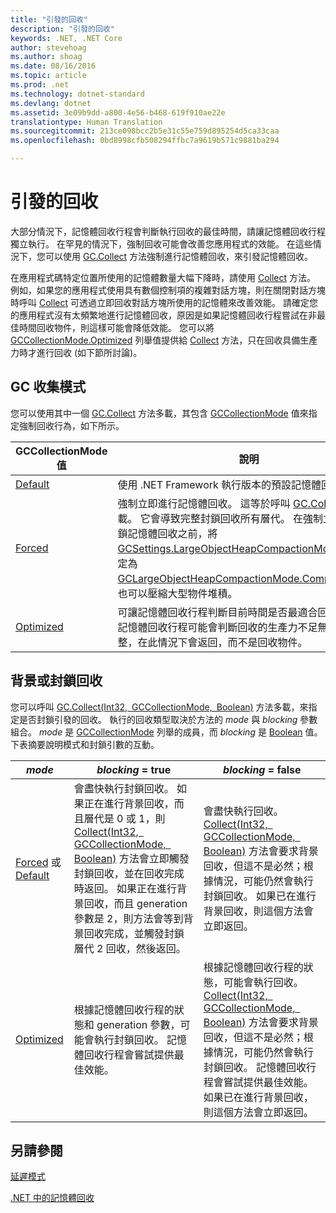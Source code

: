 ```yaml
---
title: "引發的回收"
description: "引發的回收"
keywords: .NET, .NET Core
author: stevehoag
ms.author: shoag
ms.date: 08/16/2016
ms.topic: article
ms.prod: .net
ms.technology: dotnet-standard
ms.devlang: dotnet
ms.assetid: 3e09b9dd-a800-4e56-b468-619f910ae22e
translationtype: Human Translation
ms.sourcegitcommit: 213ce098bcc2b5e31c55e759d895254d5ca33caa
ms.openlocfilehash: 0bd8998cfb508294ffbc7a9619b571c9881ba294

---
```


# <a name="induced-collections"></a>引發的回收

大部分情況下，記憶體回收行程會判斷執行回收的最佳時間，請讓記憶體回收行程獨立執行。 在罕見的情況下，強制回收可能會改善您應用程式的效能。 在這些情況下，您可以使用 [GC.Collect](xref:System.GC.Collect) 方法強制進行記憶體回收，來引發記憶體回收。 

在應用程式碼特定位置所使用的記憶體數量大幅下降時，請使用 [Collect](xref:System.GC.Collect) 方法。 例如，如果您的應用程式使用具有數個控制項的複雜對話方塊，則在關閉對話方塊時呼叫 [Collect](xref:System.GC.Collect) 可透過立即回收對話方塊所使用的記憶體來改善效能。 請確定您的應用程式沒有太頻繁地進行記憶體回收，原因是如果記憶體回收行程嘗試在非最佳時間回收物件，則這樣可能會降低效能。 您可以將 [GCCollectionMode.Optimized](xref:System.GCCollectionMode.Optimized) 列舉值提供給 [Collect](xref:System.GC.Collect) 方法，只在回收具備生產力時才進行回收 (如下節所討論)。

## <a name="gc-collection-mode"></a>GC 收集模式

您可以使用其中一個 [GC.Collect](xref:System.GC.Collect) 方法多載，其包含 [GCCollectionMode](xref:System.GCCollectionMode) 值來指定強制回收行為，如下所示。

GCCollectionMode 值 | 說明
---------------------- | ----------- 
[Default](xref:System.GCCollectionMode.Default) | 使用 .NET Framework 執行版本的預設記憶體回收設定。
[Forced](xref:System.GCCollectionMode.Forced) | 強制立即進行記憶體回收。 這等於呼叫 [GC.Collect()](xref:System.GC.Collect) 多載。 它會導致完整封鎖回收所有層代。 在強制立即完整封鎖記憶體回收之前，將 [GCSettings.LargeObjectHeapCompactionMode](xref:System.Runtime.GCSettings.LargeObjectHeapCompactionMode) 屬性設定為 [GCLargeObjectHeapCompactionMode.CompactOnce](xref:System.Runtime.GCLargeObjectHeapCompactionMode.CompactOnce)，也可以壓縮大型物件堆積。 
[Optimized](xref:System.GCCollectionMode.Optimized) | 可讓記憶體回收行程判斷目前時間是否最適合回收物件。 記憶體回收行程可能會判斷回收的生產力不足無法進行調整，在此情況下會返回，而不是回收物件。
 
## <a name="background-or-blocking-collections"></a>背景或封鎖回收

您可以呼叫 [GC.Collect(Int32, GCCollectionMode, Boolean)](xref:System.GC.Collect(System.Int32,System.GCCollectionMode,System.Boolean)) 方法多載，來指定是否封鎖引發的回收。 執行的回收類型取決於方法的 *mode* 與 *blocking* 參數組合。 *mode* 是 [GCCollectionMode](xref:System.GCCollectionMode) 列舉的成員，而 *blocking* 是 [Boolean](xref:System.Boolean) 值。 下表摘要說明模式和封鎖引數的互動。 

*mode* | *blocking* = true | *blocking* = false
------ | ----------------- | ------------------
[Forced](xref:System.GCCollectionMode.Forced) 或 [Default](xref:System.GCCollectionMode.Default) | 會盡快執行封鎖回收。 如果正在進行背景回收，而且層代是 0 或 1，則 [Collect(Int32, GCCollectionMode, Boolean)](xref:System.GC.Collect(System.Int32,System.GCCollectionMode,System.Boolean)) 方法會立即觸發封鎖回收，並在回收完成時返回。 如果正在進行背景回收，而且 generation 參數是 2，則方法會等到背景回收完成，並觸發封鎖層代 2 回收，然後返回。 | 會盡快執行回收。 [Collect(Int32, GCCollectionMode, Boolean)](xref:System.GC.Collect(System.Int32,System.GCCollectionMode,System.Boolean)) 方法會要求背景回收，但這不是必然；根據情況，可能仍然會執行封鎖回收。 如果已在進行背景回收，則這個方法會立即返回。 
[Optimized](xref:System.GCCollectionMode.Optimized) | 根據記憶體回收行程的狀態和 generation 參數，可能會執行封鎖回收。 記憶體回收行程會嘗試提供最佳效能。 | 根據記憶體回收行程的狀態，可能會執行回收。 [Collect(Int32, GCCollectionMode, Boolean)](xref:System.GC.Collect(System.Int32,System.GCCollectionMode,System.Boolean)) 方法會要求背景回收，但這不是必然；根據情況，可能仍然會執行封鎖回收。 記憶體回收行程會嘗試提供最佳效能。 如果已在進行背景回收，則這個方法會立即返回。 
 
## <a name="see-also"></a>另請參閱

[延遲模式](latency.md)

[.NET 中的記憶體回收](index.md)



<!--HONumber=Nov16_HO3-->



